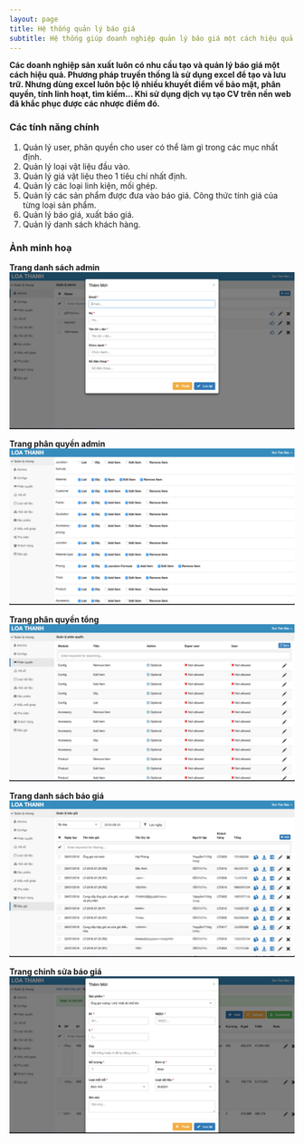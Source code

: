```yaml
---
layout: page
title: Hệ thống quản lý báo giá
subtitle: Hệ thống giúp doanh nghiệp quản lý báo giá một cách hiệu quả. Từ việc quản lý đầu vào sản phẩm, các phụ kiện, điều kiện, công thức tính giá... cho đến việc xuất ra một bản báo giá đúng chuẩn và chuyên nghiệp.
---
```


**Các doanh nghiệp sản xuất luôn có nhu cầu tạo và quản lý báo giá một cách hiệu quả. Phương pháp truyền thống là sử dụng excel để tạo và lưu trữ. Nhưng dùng excel luôn bộc lộ nhiều khuyết điểm về bảo mật, phân quyền, tính linh hoạt, tìm kiếm... Khi sử dụng dịch vụ tạo CV trên nền web đã khắc phục được các nhược điểm đó.**

### Các tính năng chính

1. Quản lý user, phân quyền cho user có thể làm gì trong các mục nhất định.
2. Quản lý loại vật liệu đầu vào.
3. Quản lý giá vật liệu theo 1 tiêu chí nhất định.
4. Quản lý các loại linh kiện, mối ghép.
5. Quản lý các sản phẩm được đưa vào báo giá. Công thức tính giá của từng loại sản phẩm.
6. Quản lý báo giá, xuất báo giá.
7. Quản lý danh sách khách hàng.

### Ảnh minh hoạ

**Trang danh sách admin**
![Hệ thống quản lý báo giá - danh sách admin](/img/pages/quotation/danh-sach-admin.jpg)

**Trang phân quyền admin**
![Hệ thống quản lý báo giá - phân quyền admin](/img/pages/quotation/phan-quyen-admin.jpg)

**Trang phân quyền tổng**
![Hệ thống quản lý báo giá - phân quyền tổng](/img/pages/quotation/phan-quyen-tong.jpg)

**Trang danh sách báo giá**
![Hệ thống quản lý báo giá - danh sách báo giá](/img/pages/quotation/danh-sach-bao-gia.jpg)

**Trang chỉnh sửa báo giá**
![Hệ thống quản lý báo giá - chỉnh sửa báo giá](/img/pages/quotation/chinh-sua-bao-gia.jpg)